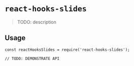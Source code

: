 # `react-hooks-slides`

> TODO: description

## Usage

```
const reactHooksSlides = require('react-hooks-slides');

// TODO: DEMONSTRATE API
```
